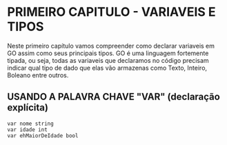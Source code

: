 
# PRIMEIRO CAPITULO - VARIAVEIS E TIPOS

Neste primeiro capítulo vamos compreender como declarar variaveis em GO assim como seus principais tipos. GO é uma linguagem fortemente tipada, ou seja, todas as variaveis que declaramos no código precisam indicar qual tipo de dado que elas vão armazenas como Texto, Inteiro, Boleano entre outros.  

## USANDO A PALAVRA CHAVE "VAR" (declaração explícita)

````
var nome string
var idade int
var ehMaiorDeIdade bool
````

